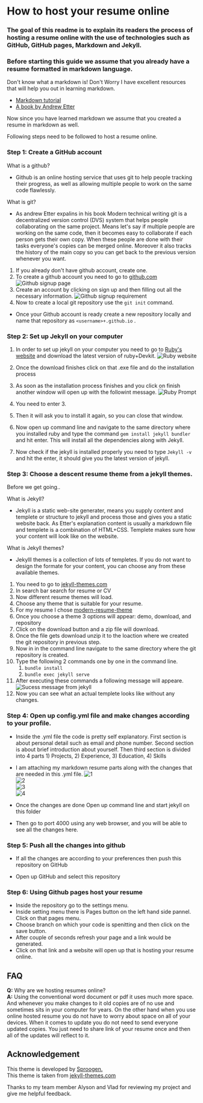 # How to host your resume online

### The goal of this readme is to explain its readers the process of hosting a resume online with the use of technologies such as GitHub, GitHub pages, Markdown and Jekyll.

### Before starting this guide we assume that you already have a resume formatted in markdown language.

Don't know what a markdown is! Don't Worry I have excellent resources that will help you out in learning markdown.

- [Markdown tutorial](https://www.markdowntutorial.com/)
- [A book by Andrew Etter](https://read.amazon.com/?asin=B01A2QL9SS&ref_=kwl_kr_iv_rec_1&language=en-US)

Now since you have learned markdown we assume that you created a resume in markdown as well.

Following steps need to be followed to host a resume online.

### Step 1: Create a GitHub account

What is a github?

- Github is an online hosting service that uses git to help people tracking their progress, as well as allowing multiple people to work on the same code flawlessly.

What is git?

- As andrew Etter expalins in his book Modern technical writing git is a decentralized version control (DVS) system that helps people collaborating on the same project. Means let's say if multiple people are working on the same code, then it becomes easy to collaborate if each person gets their own copy. When these people are done with their tasks everyone's copies can be merged online. Moreover it also tracks the history of the main copy so you can get back to the previous version whenever you want.

1. If you already don't have github account, create one.
2. To create a github account you need to go to [github.com](https://github.com)
   ![Github signup page](https://github.com/09Deep/09Deep.github.io/blob/main/images/Github%20signup.png)
3. Create an account by clicking on sign up and then filling out all the necessary information.
   ![Github signup requirement](https://github.com/09Deep/09Deep.github.io/blob/main/images/github%20signup%20email%20prompt.png)
4. Now to create a local git repository use the `git init` command.

- Once your Github account is ready create a new repository locally and name that repository as `<username>+.github.io` .

### Step 2: Set up Jekyll on your computer

1. In order to set up jekyll on your computer you need to go to [Ruby's website](https://rubyinstaller.org/downloads/) and download the latest version of ruby+Devkit.  ![Ruby website](https://github.com/09Deep/09Deep.github.io/blob/main/images/ruby%20installer.png)
2. Once the download finishes click on that .exe file and do the installation process
3. As soon as the installation process finishes and you click on finish another window will open up with the followint message.  ![Ruby Prompt](https://github.com/09Deep/09Deep.github.io/blob/main/images/ruby%20prompt.png)

4. You need to enter 3.
5. Then it will ask you to install it again, so you can close that window.
6. Now open up command line and navigate to the same directory where you installed ruby and type the command `gem install jekyll bundler` and hit enter. This will install all the dependencies along with Jekyll.
7. Now check if the jekyll is installed properly you need to type `Jekyll -v` and hit the enter, it should give you the latest version of jekyll.

### Step 3: Choose a descent resume theme from a jekyll themes.

Before we get going..

What is Jekyll?

- Jekyll is a static web-site generater, means you supply content and templete or structure to jekyll and process those and gives you a static website back. As Etter's explanation content is usually a markdown file and templete is a combination of HTML+CSS. Templete makes sure how your content will look like on the website.

What is Jekyll themes?

- Jekylll themes is a collection of lots of templetes. If you do not want to design the formate for your content, you can choose any from these available themes.

1. You need to go to [jekyll-themes.com](https://jekyll-themes.com)
2. In search bar search for resume or CV
3. Now different resume themes will load.
4. Choose any theme that is suitable for your resume.
5. For my resume I chose [modern-resume-theme](https://jekyll-themes.com/modern-resume/)
6. Once you choose a theme 3 options will appear: demo, download, and repository
7. Click on the download button and a zip file will download.
8. Once the file gets download unzip it to the loaction where we created the git repository in previous step.
9. Now in in the command line navigate to the same directory where the git repository is created.
10. Type the following 2 commands one by one in the command line.
    1. `bundle install`
    2. `bundle exec jekyll serve`
11. After executing these commands a following message will appeare.  
    ![Sucess message from jekyll](https://github.com/09Deep/09Deep.github.io/blob/main/images/sucess%20message%20after%20jekyll%20launch.png)
12. Now you can see what an actual templete looks like without any changes.

### Step 4: Open up config.yml file and make changes according to your profile.

- Inside the .yml file the code is pretty self explanatory. First section is about personal detail such as email and phone number. Second section is about brief introduction about yourself. Then third section is divided into 4 parts 1) Projects, 2) Experience, 3) Education, 4) Skills
- I am attaching my markdown resume parts along with the changes that are needed in this .yml file.
 ![1](https://github.com/09Deep/09Deep.github.io/blob/main/images/1ff.jpeg)  
 ![2](https://github.com/09Deep/09Deep.github.io/blob/main/images/1f.jpeg)  
 ![3](https://github.com/09Deep/09Deep.github.io/blob/main/images/3f.jpeg)  
 ![4](https://github.com/09Deep/09Deep.github.io/blob/main/images/4f.jpeg)

- Once the changes are done Open up command line and start jekyll on this folder
- Then go to port 4000 using any web browser, and you will be able to see all the changes here.

### Step 5: Push all the changes into github

- If all the changes are according to your preferences then push this repository on GitHub

- Open up GitHub and select this repository

### Step 6: Using Github pages host your resume

- Inside the repository go to the settings menu.
- Inside setting menu there is Pages button on the left hand side pannel. Click on that pages menu.
- Choose branch on which your code is spenitting and then click on the save button.
- After couple of seconds refresh your page and a link would be generated.
- Click on that link and a website will open up that is hosting your resume online.

## FAQ

**Q:** Why are we hosting resumes online?  
**A:** Using the conventional word document or pdf it uses much more space. And whenever you make changes to it old copies are of no use and sometimes sits in your computer for years. On the other hand when you use online hosted resume you do not have to worry about space on all of your devices. When it comes to update you do not need to send everyone updated copies. You just need to share link of your resume once and then all of the updates will reflect to it.

## Acknowledgement

This theme is developed by [Sproogen.](https://github.com/sproogen/)  
This theme is taken from [jekyll-themes.com](https://jekyll-themes.com/modern-resume/)  

Thanks to my team member Alyson and Vlad for reviewing my project and give me helpful feedback.
